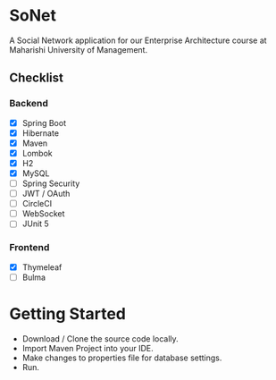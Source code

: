 # SoNet
A Social Network application for our Enterprise Architecture course at Maharishi University of Management.

## Checklist
### Backend
* [x] Spring Boot
* [x] Hibernate
* [x] Maven
* [x] Lombok
* [x] H2
* [x] MySQL
* [ ] Spring Security
* [ ] JWT / OAuth
* [ ] CircleCI
* [ ] WebSocket
* [ ] JUnit 5

### Frontend
* [x] Thymeleaf
* [ ] Bulma

# Getting Started
* Download / Clone the source code locally.
* Import Maven Project into your IDE.
* Make changes to properties file for database settings.
* Run.

